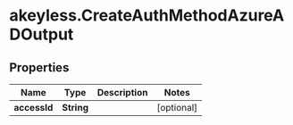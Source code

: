 # akeyless.CreateAuthMethodAzureADOutput

## Properties

Name | Type | Description | Notes
------------ | ------------- | ------------- | -------------
**accessId** | **String** |  | [optional] 


